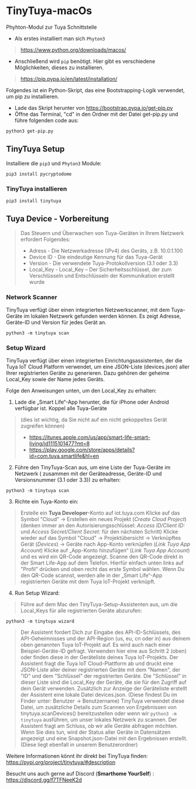 # TinyTuya-macOs
Phyhton-Modul zur Tuya Schnittstelle

* Als erstes installiert man sich `Phyton3`
> https://www.python.org/downloads/macos/

* Anschließend wird `pip` benötigt.
Hier gibt es verschiedene Möglichkeiten, dieses zu installieren.
> https://pip.pypa.io/en/latest/installation/
> 


Folgendes ist ein Python-Skript, das eine Bootstrapping-Logik verwendet, um pip zu installieren.
* Lade das Skript herunter von https://bootstrap.pypa.io/get-pip.py
* Öffne das Terminal, "cd" in den Ordner mit der Datei get-pip.py und führe folgenden code aus:

````
python3 get-pip.py
````

## TinyTuya Setup
Installiere die `pip3` und `Phyton3` Module:
````
pip3 install pycryptodome
`````

### TinyTuya installieren
```
pip3 install tinytuya
```

## Tuya Device - Vorbereitung
> Das Steuern und Überwachen von Tuya-Geräten in Ihrem Netzwerk erfordert Folgendes:
> * Adress - Die Netzwerkadresse (IPv4) des Geräts, z.B. 10.0.1.100
> * Device ID - Die eindeutige Kennung für das Tuya-Gerät
> * Version - Die verwendete Tuya-Protokollversion (3.1 oder 3.3)
> * Local_Key - Local_Key – Der Sicherheitsschlüssel, der zum Verschlüsseln und Entschlüsseln der Kommunikation erstellt wurde

### Network Scanner
TinyTuya verfügt über einen integrierten Netzwerkscanner, mit dem Tuya-Geräte im lokalen Netzwerk gefunden werden können. 
Es zeigt Adresse, Geräte-ID und Version für jedes Gerät an.
````
python3 -m tinytuya scan

````

### Setup Wizard
TinyTuya verfügt über einen integrierten Einrichtungsassistenten, der die Tuya IoT Cloud Platform verwendet, um eine JSON-Liste (devices.json) aller Ihrer registrierten Geräte zu generieren. Dazu gehören der geheime Local_Key sowie der Name jedes Geräts.

Folge den Anweisungen unten, um den Local_Key zu erhalten:
 1. Lade die „Smart Life“-App herunter, die für iPhone oder Android verfügbar ist. Koppel alle Tuya-Geräte 
 > (dies ist wichtig, da Sie nicht auf ein nicht gekoppeltes Gerät zugreifen können)
 > * https://itunes.apple.com/us/app/smart-life-smart-living/id1115101477?mt=8
 > * https://play.google.com/store/apps/details?id=com.tuya.smartlife&hl=en
 2. Führe den TinyTuya-Scan aus, um eine Liste der Tuya-Geräte im Netzwerk ( zusammen mit der Geräteadresse, Geräte-ID und Versionsnummer (3.1 oder 3.3))  zu erhalten:
````
python3 -m tinytuya scan

````
3. Richte ein Tuya-Konto ein:
> Erstelle ein **Tuya Developer**-Konto auf iot.tuya.com
> Klicke auf das Symbol "Cloud" -> Erstellen ein neues Projekt (*Create Cloud Project*) (denken immer an den Autorisierungsschlüssel: *Access ID/Client ID:* und *Access Secret/Client Secret:* für den nächsten Schritt)
> Klicke wieder auf das Symbol "Cloud" -> Projektübersicht -> Verknüpftes Gerät (*Devices*) -> Geräte nach App-Konto verknüpfen (*Link Tuya App Account*)
> Klicke auf „App-Konto hinzufügen“ (*Link Tuya App Account*) und es wird ein QR-Code angezeigt. Scanne  den QR-Code direkt in der Smart Life-App auf dem Telefon. Hierfür einfach unten links auf "Profil" drücken und oben recht das erste Symbol wählen. Wenn Du den QR-Code scannst, werden alle in der  „Smart Life“-App registrierten Geräte mit dem Tuya IoT-Projekt verknüpft.
4. Run Setup Wizard:
> Führe auf dem Mac den TinyTuya-Setup-Assistenten aus, um die Local_Keys für alle registrierten Geräte abzurufen:
````
python3 -m tinytuya wizard
````
> Der Assistent fordert Dich zur Eingabe des API-ID-Schlüssels, des API-Geheimnisses und der API-Region (us, eu, cn oder in) aus deinem oben genannten Tuya IoT-Projekt auf. Es wird auch nach einer Beispiel-Geräte-ID gefragt. Verwenden hier eine aus Schritt 2 (oben) oder finden diese in der Geräteliste deines Tuya IoT-Projekts.
> Der Assistent fragt die Tuya IoT Cloud-Plattform ab und druckt eine JSON-Liste aller deiner registrierten Geräte mit dem "Namen", der "ID" und dem "Schlüssel" der  registrierten Geräte. Die "Schlüssel" in dieser Liste sind die Local_Key der Geräte, die sie für den Zugriff auf dein Gerät verwenden.
> Zusätzlich zur Anzeige der Geräteliste erstellt der Assistent eine lokale Datei devices.json. (Diese findest Du im Finder unter: Benutzer -> Benutzername) TinyTuya verwendet diese Datei, um zusätzliche Details zum Scannen von Ergebnissen von tinytuya.scanDevices() bereitzustellen oder wenn wir `python3 -m tinytuya` ausführen, um unser lokales Netzwerk zu scannen.
> Der Assistent fragt am Schluss, ob wir alle Geräte abfragen möchten. Wenn Sie dies tun, wird der Status aller Geräte in Datensätzen angezeigt und eine Snapshot.json-Datei mit den Ergebnissen erstellt. (Diese liegt ebenfall in unserem Benutzerordner)


Weitere Informationen könnt ihr direkt bei TinyTuya finden: https://pypi.org/project/tinytuya/#description

Besucht uns auch gerne auf Discord (**Smarthome YourSelf**) : https://discord.gg/f7TFNeeK2d
